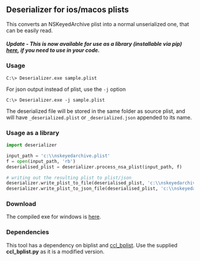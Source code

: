 ## Deserializer for ios/macos plists

This converts an NSKeyedArchive plist into a normal unserialized one, that can be easily read. 
#### _Update - This is now available for use as a library (installable via pip) [here](https://github.com/ydkhatri/nska_deserialize), if you need to use in your code._  

### Usage
```
C:\> Deserializer.exe sample.plist
```

For json output instead of plist, use the `-j` option
```
C:\> Deserializer.exe -j sample.plist
```

The deserialized file will be stored in the same folder as source plist, and will have `_deserialized.plist` or `_deserialized.json` appended to its name.

### Usage as a library
```python
import deserializer

input_path = 'c:\\nskeyedarchive.plist'
f = open(input_path, 'rb')
deserialised_plist = deserializer.process_nsa_plist(input_path, f)

# writing out the resulting plist to plist/json
deserializer.write_plist_to_file(deserialised_plist, 'c:\\nskeyedarchive_deserialized.plist')
deserializer.write_plist_to_json_file(deserialised_plist, 'c:\\nskeyedarchive_deserialized.json')
```

### Download  
The compiled exe for windows is [here](https://github.com/ydkhatri/MacForensics/raw/master/Deserializer/deserializer.exe).

### Dependencies

This tool has a dependency on biplist and [ccl_bplist](https://github.com/cclgroupltd/ccl-bplist). 
Use the supplied **ccl_bplist.py** as it is a modified version.
